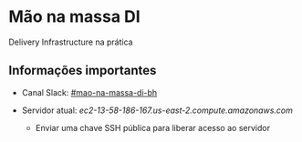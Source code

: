# Mão na massa DI
Delivery Infrastructure na prática

## Informações importantes

* Canal Slack: [#mao-na-massa-di-bh](https://thoughtworks.slack.com/archives/C6XAK94HL)

* Servidor atual: *ec2-13-58-186-167.us-east-2.compute.amazonaws.com*
  * Enviar uma chave SSH pública para liberar acesso ao servidor
